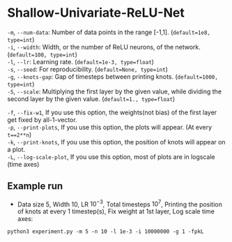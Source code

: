 # Shallow-Univariate-ReLU-Net

`-m`, `--num-data`: Number of data points in the range [-1,1]. (`default=1e8, type=int`)  
`-i`, `--width`: Width, or the number of ReLU neurons, of the network. (`default=100, type=int`)  
`-l`, `--lr`: Learning rate. (`default=1e-3, type=float`)  
`-s`, `--seed`: For reproducibility. (`default=None, type=int`)  
`-g`, `--knots-gap`: Gap of timesteps between printing knots. (`default=1000, type=int`)  
`-S`, `--scale`: Multiplying the first layer by the given value, while dividing the second layer by the given value. (`default=1., type=float`)  

`-f`, `--fix-w1`, If you use this option, the weights(not bias) of the first layer get fixed by all-1-vector.  
`-p`, `--print-plots`, If you use this option, the plots will appear. (At every `t==2**n`)  
`-k`, `--print-knots`, If you use this option, the position of knots will appear on a plot.  
`-L`, `--log-scale-plot`, If you use  this option, most of plots are in logscale (time axes)  

## Example run

- Data size 5, Width 10, LR $10^{-3}$, Total timesteps $10^{7}$, Printing the position of knots at every 1 timestep(s), Fix weight at 1st layer, Log scale time axes: 

```
python3 experiment.py -m 5 -n 10 -l 1e-3 -i 10000000 -g 1 -fpkL
```